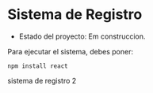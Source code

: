 <h1>Sistema de Registro</h1>

- Estado del proyecto: Em construccion.

Para ejecutar el sistema, debes poner:

```npm install react```

sistema de registro 2
